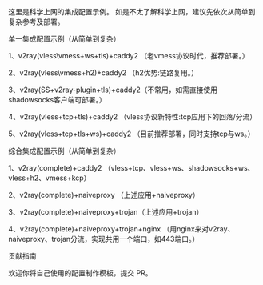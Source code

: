 这里是科学上网的集成配置示例。
如是不太了解科学上网，建议先依次从简单到复杂参考及部署。


单一集成配置示例（从简单到复杂）

1、v2ray(vless\vmess+ws+tls)+caddy2 （老vmess协议时代，推荐部署。）

2、v2ray(vless\vmess+h2)+caddy2 （h2优势:链路复用。）

3、v2ray(SS+v2ray-plugin+tls)+caddy2（不常用，如需直接使用shadowsocks客户端可部署。）

4、v2ray(vless+tcp+tls)+caddy2 （vless协议新特性:tcp应用下的回落/分流）

5、v2ray(vless+tcp+tls+ws)+caddy2 （目前推荐部署，同时支持tcp与ws。）


综合集成配置示例（从简单到复杂）

1、v2ray(complete)+caddy2 （vless+tcp、vless+ws、shadowsocks+ws、vless+h2、vmess+kcp）

2、v2ray(complete)+naiveproxy （上述应用+naiveproxy）

3、v2ray(complete)+naiveproxy+trojan（上述应用+trojan）

4、v2ray(complete)+naiveproxy+trojan+nginx （用nginx来对v2ray、naiveproxy、trojan分流，实现共用一个端口，如443端口。）


贡献指南

欢迎你将自己使用的配置制作模板，提交 PR。
